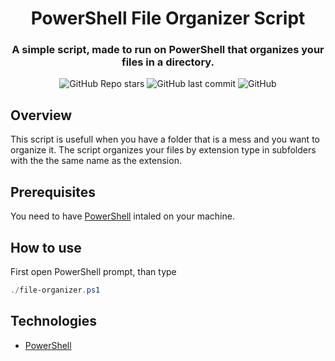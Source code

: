 <h1 align="center">
  PowerShell File Organizer Script
</h1>

<h3 align="center">
  A simple script, made to run on PowerShell that organizes your files in a directory.
</h3>

<p align="center">
  <img alt="GitHub Repo stars" src="https://img.shields.io/github/stars/lucas-fer-fig/PowerShell-file-organizer-script?color=%230037da&logo=github">
  <img alt="GitHub last commit" src="https://img.shields.io/github/last-commit/lucas-fer-fig/PowerShell-file-organizer-script">
  <img alt="GitHub" src="https://img.shields.io/github/license/lucas-fer-fig/PowerShell-file-organizer-script?color=%230037ea">
</p>

## Overview 

This script is usefull when you have a folder that is a mess and you want to organize it. The script organizes your files by extension type in subfolders with the the same name as the extension. 

## Prerequisites

You need to have [PowerShell](https://docs.microsoft.com/pt-br/powershell/scripting/install/installing-powershell?view=powershell-7.1) intaled on your machine.

## How to use

First open PowerShell prompt, than type 

```powershell
./file-organizer.ps1
```
## Technologies

- [PowerShell](https://docs.microsoft.com/pt-br/powershell/scripting/overview?view=powershell-7.1)

